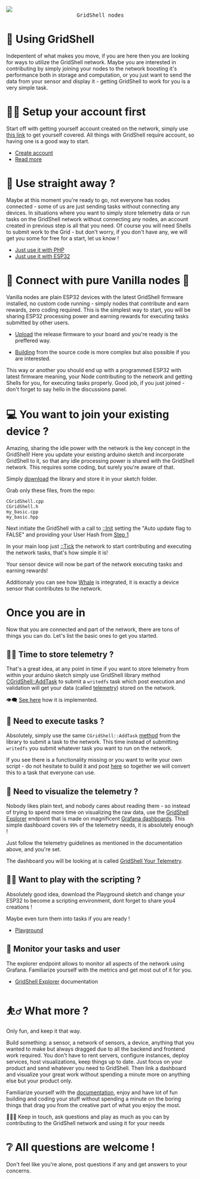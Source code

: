 <img src="https://github.com/invpe/GridShell/assets/106522950/ad0ffc49-d470-45f9-923d-86fc8966c7b7">
<div align=center><tt>GridShell nodes</tt></div>

# 📘 Using GridShell

Indepentent of what makes you move, if you are here then you are looking for ways to utilize the GridShell network.
Maybe you are interested in contributing by simply joining your nodes to the network boosting it's performance both in storage and computation,
or you just want to send the data from your sensor and display it - getting GridShell to work for you is a very simple task.

# 👨‍🦲 Setup your account first

Start off with getting yourself account created on the network, simply use [this link](https://api.gridshell.net/getuser/) to get yourself covered. 
All things with GridShell require account, so having one is a good way to start.

- [Create account](https://api.gridshell.net/getuser/)
- [Read more](https://github.com/invpe/gridshell/blob/main/Documentation/Tutorials/Join.md#create-account-on-the-testnet)

# 🥬 Use straight away ?

Maybe at this moment you're ready to go, not everyone has nodes connected - some of us are just sending tasks without connecting any devices.
In situations where you want to simply store telemetry data or run tasks on the GridShell network without connecting any nodes, an account created in previous step is all that you need.
Of course you will need Shells to submit work to the Grid - but don't worry,
if you don't have any, we will get you some for free for a start, let us know !

- [Just use it with PHP](https://github.com/invpe/GridShell/tree/main/Sources/PHP)
- [Just use it with ESP32](https://github.com/invpe/GridShell/tree/main/Sources/Integrations)

# 🔌 Connect with pure Vanilla nodes 🍨

Vanilla nodes are plain ESP32 devices with the latest GridShell firmware installed, no custom code running - simply 
nodes that contribute and earn rewards, zero coding required. This is the simplest way to start, you will be sharing ESP32 processing power
and earning rewards for executing tasks submitted by other users.

- [Upload](https://github.com/invpe/GridShell/blob/main/Documentation/Tutorials/Join.md#setup-from-a-release-file) the release firmware to your board and you're ready is the preffered way.


- [Building](https://github.com/invpe/GridShell/blob/main/Documentation/Tutorials/Join.md#setup-from-sources) from the source code is more complex but also possible if you are interested.


This way or another you should end up with a programmed ESP32 with latest firmware meaning, your Node contributing to the network and getting Shells for you, for executing tasks properly. 
Good job, if you just joined - don't forget to say hello in the discussions panel.

# 💻 You want to join your existing device ?

Amazing, sharing the idle power with the network is the key concept in the GridShell!
Here you update your existing arduino sketch and incorporate GridShell to it, so that any idle processing power is shared with the GridShell network.
This requires some coding, but surely you're aware of that.

Simply [download](https://github.com/invpe/GridShell/tree/main/Sources/GridShell) the library and store it in your sketch folder. 

Grab only these files, from the repo:

```
CGridShell.cpp
CGridShell.h
my_basic.cpp
my_basic.hpp
```

Next initiate the GridShell with a call to [::Init](https://github.com/invpe/GridShell/blob/17ae6bf044d357150c0bae0ab921022d1807206e/Sources/Integrations/Whale/Whale.ino#L99) setting the "Auto update flag to FALSE" and providing your User Hash from [Step 1](https://github.com/invpe/GridShell/blob/main/Documentation/Tutorials/Use.md#-setup-your-account-first)

In your main loop just [::Tick](https://github.com/invpe/GridShell/blob/17ae6bf044d357150c0bae0ab921022d1807206e/Sources/Integrations/Whale/Whale.ino#L120) the network to start contributing and executing the network tasks, that's how simple it is!

Your sensor device will now be part of the network executing tasks and earning rewards!

Additionaly you can see how [Whale](https://github.com/invpe/GridShell/tree/main/Sources/Integrations/Whale) is integrated, it is exactly a device sensor that contributes to the network.

# Once you are in
Now that you are connected and part of the network, there are tons of things you can do. 
Let's list the basic ones to get you started.

## 🧑‍🍳 Time to store telemetry ?

That's a great idea, at any point in time if you want to store telemetry from within your arduino sketch simply use GridShell library method [CGridShell::AddTask](https://github.com/invpe/GridShell/blob/4646432a7b02208b37f3177719b95c06f6a19a03/Sources/GridShell/CGridShell.cpp#L748) to submit a `writedfs` task which post execution and validation will get your data (called [telemetry](https://github.com/invpe/GridShell/blob/main/Documentation/Tutorials/Telemetry.md)) stored on the network. 
 
👁️‍🗨️ [See here](https://github.com/invpe/GridShell/blob/4646432a7b02208b37f3177719b95c06f6a19a03/Sources/Integrations/Whale/Whale.ino#L175) how it is implemented.


## 📜 Need to execute tasks ?

Absolutely, simply use the same `CGridShell::AddTask` [method](https://github.com/invpe/GridShell/blob/main/Sources/GridShell/CGridShell.h#L94) from the library to submit a task to the network.
This time instead of submitting `writedfs` you submit whatever task you want to run on the network.

If you see there is a functionality missing or you want to write your own script - do not hesitate to build it and post [here](https://github.com/invpe/GridShell/discussions/3) so together we will convert this to a task that everyone can use. 

## 📱 Need to visualize the telemetry ?

Nobody likes plain text, and nobody cares about reading them - so instead of trying to spend more time on visualizing the raw data, use the [GridShell Explorer](https://github.com/invpe/GridShell/blob/main/Documentation/Tutorials/Explorer.md) endpoint that is made on magnificent [Grafana dashboards](https://grafana.com/). This simple dashboard covers `99%` of the telemetry needs, it is absolutely enough !

Just follow the telemetry guidelines as mentioned in the documentation above, and you're set.

The dashboard you will be looking at is called [GridShell Your Telemetry](https://github.com/invpe/GridShell/blob/main/Documentation/Tutorials/Explorer.md#gridshell-your-telemetry-link).

## 🤾‍♂️ Want to play with the scripting ?
Absolutely good idea, download the Playground sketch and change your ESP32 to become a scripting environment,
dont forget to share you4 creations !

Maybe even turn them into tasks if you are ready !

- [Playground](https://github.com/invpe/GridShell/tree/main/Sources/Playground)

## 🧮 Monitor your tasks and user

The explorer endpoint allows to monitor all aspects of the network using Grafana.
Familiarize yourself with the metrics and get most out of it for you.

- [GridShell Explorer](https://github.com/invpe/GridShell/blob/main/Documentation/Tutorials/Explorer.md) documentation

# ⛹️‍♂️ What more ?

Only fun, and keep it that way.

Build something: a sensor, a network of sensors, a device, anything that you wanted to make but always dragged due to all the backend and frontend work required.
You don't have to rent servers, configure instances, deploy services, host visualizations, keep things up to date. Just focus on your product and send whatever you need to GridShell.
Then link a dashboard and visualize your great work without spending a minute more on anything else but your product only.

Familiarize yourself with the [documentation](https://github.com/invpe/GridShell/tree/main/Documentation/Tutorials), enjoy and have lot of fun building and coding your stuff without spending a minute on the boring things that drag you from the creative part of what you enjoy the most.

🧑‍🤝‍🧑 Keep in touch, ask questions and play as much as you can by contributing to the GridShell network and using it for your needs 

# ❔ All questions are welcome !

Don't feel like you're alone, post questions if any and get answers to your concerns.


